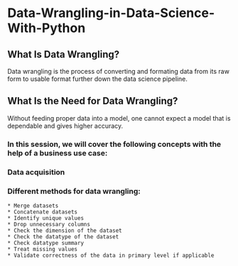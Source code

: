 # Data-Wrangling-in-Data-Science-With-Python


## **What Is Data Wrangling?**

Data wrangling is the process of converting and formating data from its raw form to usable format further down the data science pipeline.

## **What Is the Need for Data Wrangling?**

Without feeding proper data into a model, one cannot expect a model that is dependable and gives higher accuracy. 


### In this session, we will cover the following concepts with the help of a business use case:
### Data acquisition
### Different methods for data wrangling:
 
    * Merge datasets
    * Concatenate datasets
    * Identify unique values
    * Drop unnecessary columns
    * Check the dimension of the dataset
    * Check the datatype of the dataset
    * Check datatype summary
    * Treat missing values
    * Validate correctness of the data in primary level if applicable
